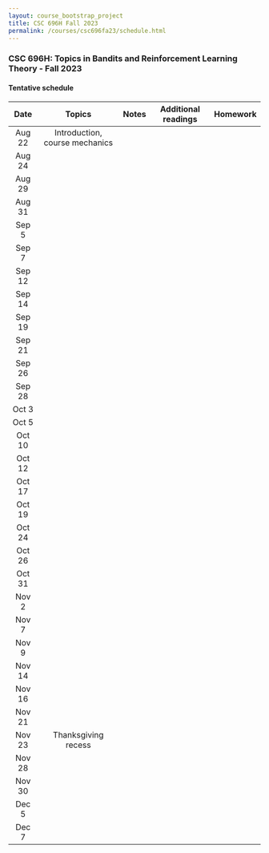 ```yaml
---
layout: course_bootstrap_project
title: CSC 696H Fall 2023
permalink: /courses/csc696fa23/schedule.html
---
```


### CSC 696H: Topics in Bandits and Reinforcement Learning Theory - Fall 2023

#### Tentative schedule


| Date |             Topics             |            Notes             |                                                       Additional readings                                                       |        Homework        |
|:----:|:------------------------------:|:----------------------------:|:-------------------------------------------------------------------------------------------------------------------------------:|:----------------------:|
|Aug 22 | Introduction, course mechanics |                              |                                                                                                                                 |                        |
|Aug 24 |                                |                              |                                                                                                                                 |                        |
|Aug 29 |                                |                              |                                                                                                                                 |                        |
|Aug 31 |                                |                              |                                                                                                                                 |                        |
|Sep 5 |                                |                              |                                                                                                                                 |                        |
|Sep 7 |                                |                              |                                                                                                                                 |                        |
|Sep 12 |                                |                              |                                                                                                                                 |                        |
|Sep 14 |                                |                              |                                                                                                                                 |                        |
|Sep 19 |                                |                              |                                                                                                                                 |                        |
|Sep 21 |                                |                              |                                                                                                                                 |                        |
|Sep 26  |                                |                              |                                                                                                                                 |                        |
|Sep 28  |                                |                              |                                                                                                                                 |                        |
|Oct 3  |                                |                              |                                                                                                                                 |                        |
|Oct 5 |                                |                              |                                                                                                                                 |                        |
|Oct 10 |                                |                              |                                                                                                                                 |                        |
|Oct 12 |                                |                              |                                                                                                                                 |                        |
|Oct 17 |                                |                              |                                                                                                                                 |                        |
|Oct 19 |                                |                              |                                                                                                                                 |                        |
|Oct 24 |                                |                              |                                                                                                                                 |                        |
|Oct 26 |                                |                              |                                                                                                                                 |                        |
|Oct 31 |                                |                              |                                                                                                                                 |                        |
|Nov 2 |                                |                              |                                                                                                                                 |                        |
|Nov 7 |                                |                              |                                                                                                                                 |                        |
|Nov 9 |                                |                              |                                                                                                                                 |                        |
|Nov 14 |                                |                              |                                                                                                                                 |                        |
|Nov 16 |                                |                              |                                                                                                                                 |                        |
|Nov 21 |                                |                              |                                                                                                                                 |                        |
|Nov 23 |      Thanksgiving recess       |                              |                                                                                                                                 |                        |
|Nov 28 |                                |                              |                                                                                                                                 |                        |
|Nov 30 |                                |                              |                                                                                                                                 |                        |
|Dec 5 |                                |                              |                                                                                                                                 |                        |
|Dec 7 |                                |                              |                                                                                                                                 |                        |













